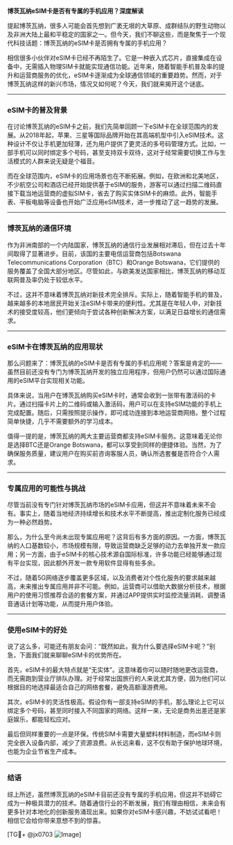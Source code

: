 **博茨瓦纳eSIM卡是否有专属的手机应用？深度解读**

提起博茨瓦纳，很多人可能会首先想到广袤无垠的大草原、成群结队的野生动物以及非洲大陆上最和平稳定的国家之一。但今天，我们不聊这些，而是聚焦于一个现代科技话题：博茨瓦纳的eSIM卡是否拥有专属的手机应用？

相信很多小伙伴对eSIM卡已经不再陌生了。它是一种嵌入式芯片，直接集成在设备中，无需插入物理SIM卡就能实现通信功能。近年来，随着智能手机普及率的提升和运营商服务的优化，eSIM卡逐渐成为全球通信领域的重要趋势。然而，对于博茨瓦纳这样的新兴市场，情况又如何呢？今天，我们就来揭开这个谜底。

---

### eSIM卡的普及背景

在讨论博茨瓦纳的eSIM卡之前，我们先简单回顾一下eSIM卡在全球范围内的发展。从2018年起，苹果、三星等国际品牌开始在其高端机型中引入eSIM技术。这种设计不仅让手机更加轻薄，还为用户提供了更灵活的多号码管理方式。比如，一部手机可以同时绑定多个号码，甚至支持双卡双待，这对于经常需要切换工作与生活模式的人群来说无疑是个福音。

而在全球范围内，eSIM卡的应用场景也在不断拓展。例如，在欧洲和北美地区，不少航空公司和酒店已经开始提供基于eSIM的服务，游客可以通过扫描二维码直接下载当地运营商的虚拟SIM卡，省去了购买实体SIM卡的麻烦。此外，智能手表、平板电脑等设备也开始广泛应用eSIM技术，进一步推动了这一趋势的发展。

---

### 博茨瓦纳的通信环境

作为非洲南部的一个内陆国家，博茨瓦纳的通信行业发展相对滞后，但在过去十年间取得了显著进步。目前，该国的主要电信运营商包括Botswana Telecommunications Corporation（BTC）和Orange Botswana，它们提供的服务覆盖了全国大部分地区。尽管如此，与欧美发达国家相比，博茨瓦纳的移动互联网普及率仍处于较低水平。

不过，这并不意味着博茨瓦纳对新技术完全排斥。实际上，随着智能手机的普及，越来越多的本地居民开始关注eSIM卡带来的便利性。尤其是在年轻人中，对新技术的接受度较高，他们更倾向于尝试各种创新解决方案，以满足日益增长的通信需求。

---

### eSIM卡在博茨瓦纳的应用现状

那么问题来了：博茨瓦纳的eSIM卡是否有专属的手机应用呢？答案是肯定的——虽然目前还没有专门为博茨瓦纳开发的独立应用程序，但用户仍然可以通过国际通用的eSIM平台实现相关功能。

具体来说，当用户在博茨瓦纳购买eSIM卡时，通常会收到一张带有激活码的卡片。通过扫描卡片上的二维码或输入激活码，用户可以在支持eSIM功能的手机上完成配置。随后，只需按照提示操作，即可成功连接到本地运营商网络。整个过程简单快捷，几乎不需要额外的学习成本。

值得一提的是，博茨瓦纳的两大主要运营商都支持eSIM卡服务。这意味着无论你是选择BTC还是Orange Botswana，都可以享受到同样的便捷体验。当然，为了确保服务质量，建议用户在购买前咨询客服人员，确认所选套餐是否符合个人需求。

---

### 专属应用的可能性与挑战

尽管当前没有专门针对博茨瓦纳市场的eSIM卡应用，但这并不意味着未来不会有。事实上，随着当地经济持续增长和技术水平不断提高，推出定制化服务已经成为一种必然趋势。

那么，为什么至今尚未出现专属应用呢？这背后有多方面的原因。一方面，博茨瓦纳的人口基数较小，市场规模有限，导致运营商缺乏足够的动力去单独开发一款应用；另一方面，由于eSIM卡的核心技术源自国际标准，许多功能已经能够通过现有平台实现，因此额外开发一款专用软件显得有些多余。

不过，随着5G网络逐步覆盖更多区域，以及消费者对个性化服务的要求越来越高，未来推出专属应用并非不可能。例如，运营商可以借助大数据分析技术，根据用户的使用习惯推荐合适的套餐方案，并通过APP提供实时监控流量消耗、调整语音通话计划等功能，从而提升用户体验。

---

### 使用eSIM卡的好处

说了这么多，可能还有朋友会问：“既然如此，我为什么要选择eSIM卡呢？”别急，下面我们就来聊聊eSIM卡的优势所在。

首先，eSIM卡的最大特点就是“无实体”。这意味着你可以随时随地更改运营商，而无需跑到营业厅排队办理。对于经常出国旅行的人来说尤其方便，因为他们可以根据目的地选择最适合自己的网络套餐，避免高额漫游费用。

其次，eSIM卡的灵活性极高。假设你有一部支持eSIM的手机，那么理论上它可以绑定多个号码，甚至同时接入不同国家的网络。这样一来，无论是商务出差还是家庭娱乐，都能轻松应对。

最后但同样重要的一点是环保。传统SIM卡需要大量塑料材料制造，而eSIM卡则完全嵌入设备内部，减少了资源浪费。从长远来看，这不仅有助于保护地球环境，也能为企业节省生产成本。

---

### 结语

综上所述，虽然博茨瓦纳的eSIM卡目前还没有专属的手机应用，但这并不妨碍它成为一种极具潜力的技术。随着通信行业的不断发展，我们有理由相信，未来会有更多针对本地化的创新服务涌现出来。如果你对eSIM卡感兴趣，不妨试试看吧！相信它会给你带来意想不到的惊喜。

[TG💪+ @jx0703 ![Image](https://github.com/user-attachments/assets/dbca1d08-cadb-493c-b0ec-ad6f7a83f270)]